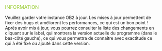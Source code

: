<p style="font-size: 16px; color: yellowgreen;">INFORMATION</p>

Veuillez garder votre instance OB2 à jour. Les mises à jour permettent de fixer des bugs et améliorent les performances, ce qui est un bon point ! Après avoir mis à jour, vous pourrez consulter la liste des changements en cliquant sur le label, qui montrera la version actuelle du programme (dans le bas-côté gauche), ce qui vous permettra de connaître avec exactitude ce qui à été fixé ou ajouté dans cette version.
